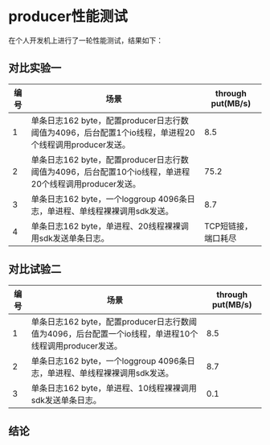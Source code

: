 # producer性能测试
在个人开发机上进行了一轮性能测试，结果如下：
## 对比实验一
|编号|场景|through put(MB/s)|
|----|----|----|
|1|单条日志162 byte，配置producer日志行数阈值为4096，后台配置1个io线程，单进程20个线程调用producer发送。</br>|8.5|
|2|单条日志162 byte，配置producer日志行数阈值为4096，后台配置10个io线程，单进程20个线程调用producer发送。</br>|75.2|
|3|单条日志162 byte，一个loggroup 4096条日志，单进程、单线程裸裸调用sdk发送。|8.7|
|4|单条日志162 byte，单进程、20线程裸裸调用sdk发送单条日志。|TCP短链接，端口耗尽|

## 对比试验二
|编号|场景|through put(MB/s)|
|----|----|----|
|1|单条日志162 byte，配置producer日志行数阈值为4096，后台配置一个io线程，单进程10个线程调用producer发送。</br>|8.5|
|2|单条日志162 byte，一个loggroup 4096条日志，单进程、单线程裸裸调用sdk发送。|8.7|
|3|单条日志162 byte，单进程、10线程裸裸调用sdk发送单条日志。|0.1|
## 结论


